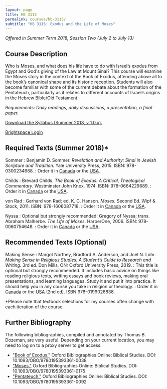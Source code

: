 ```yaml
---
layout: page
title: HB 3115
permalink: courses/hb-3115/
subtitle: "HB 3115: Exodus and the Life of Moses"
---
```


*Offered in Summer Term 2018, Session Two (July 2 to July 13)*

## Course Description

Who is Moses, and what does his life have to do with Israel’s exodus
from Egypt and God's giving of the Law at Mount Sinai? This course will
examine the Moses story in the context of the Book of Exodus, attending
above all to the book’s canonical shape and its historic reception.
Students will also become familiar with some of the current debate about
the formation of the Pentateuch, particularly as it relates to different
accounts of Israel’s origins in the Hebrew Bible/Old Testament.

*Requirements: Daily readings, daily discussions, a presentation, a final paper.*

[Download the Syllabus (Summer 2018, v 1.0.x).](https://github.com/danieldriver/Syllabi/raw/master/HB/HB%203115-Exodus%20and%20Moses.pdf)

[Brightspace Login](https://smu.brightspace.com/d2l/login)

## Required Texts (Summer 2018)*

Sommer
: Benjamin D. Sommer. *Revelation and Authority: Sinai in Jewish Scripture and Tradition.* Yale University Press, 2015. ISBN: 978-0300234688.
: Order it in [Canada](https://amzn.to/2uRJgUa) or the [USA](https://amzn.to/2q3Kq9u).

Childs
: Brevard Childs. *The Book of Exodus: A Critical, Theological Commentary.* Westminster John Knox, 1974. ISBN: 978-0664229689.
: Order it in [Canada](https://amzn.to/2uOA6rC) or the [USA](https://amzn.to/2EjB8LM).

von Rad
: Gerhard von Rad; ed. K. C. Hanson. *Moses.* Second Ed. Wipf & Stock, 2011. ISBN: 978-1606087718.
: Order it in [Canada](https://amzn.to/2q6tyin) or the [USA](https://amzn.to/2q5HTfb).

Nyssa
: Optional but strongly recommended: Gregory of Nyssa; trans. Abraham Malherbe. *The Life of Moses.* HarperOne, 2006. ISBN: 978-0060754648.
: Order it in [Canada](https://amzn.to/2GWKrqg) or the [USA](https://amzn.to/2JiTmRb).

## Recommended Texts (Optional)

Making Sense
: Margot Northey, Bradford A. Anderson, and Joel N. Lohr. *Making Sense in Religious Studies: A Student’s Guide to Research and Writing*. 3rd ed. Don Mills, ON: Oxford University Press, 2019.
: This title is optional but strongly recommended. It includes basic advice on things like reading religious texts, writing essays and book reviews, making oral presentations, and learning languages. Study it and put it into practice. It should help you in any course you take in religion or theology.
: Order it in [Canada](https://amzn.to/2LKTIEf) or the [USA](https://amzn.to/2K5kjXJ) (2nd ed). ISBN 978-0199026838.

<!--
tk
: tk
: Order it in [Canada]() or the [USA]().
-->

*Please note that textbook selections for my courses often change with each iteration of the course.

## Further Bibliography

The following bibliographies, compiled and annotated by Thomas B. Dozeman, are very useful. Depending on your current location, you may need to log on to a proxy server to get access.

- ["Book of Exodus."](http://ezproxy.astheology.ns.ca:2048/login?url=http://www.oxfordbibliographies.com/view/document/obo-9780195393361/obo-9780195393361-0038.xml) Oxford Bibliographies Online: Biblical Studies. DOI: 10.1093/OBO/9780195393361-0038
- ["Moses."](http://ezproxy.astheology.ns.ca:2048/login?url=http://www.oxfordbibliographies.com/view/document/obo-9780195393361/obo-9780195393361-0175.xml) Oxford Bibliographies Online: Biblical Studies. DOI: 10.1093/OBO/9780195393361-0175
- ["Pentateuch."](http://ezproxy.astheology.ns.ca:2048/login?url=http://www.oxfordbibliographies.com/view/document/obo-9780195393361/obo-9780195393361-0092.xml) Oxford Bibliographies Online: Biblical Studies. DOI: 10.1093/OBO/9780195393361-0092
